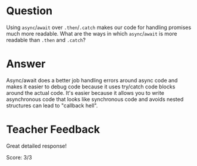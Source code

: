 # Question
Using `async`/`await` over `.then`/`.catch` makes our code for handling promises much more readable. What are the ways in which `async`/`await` is more readable than `.then` and `.catch`?

# Answer
Async/await does a better job handling errors around async code and makes it easier to debug code because it uses try/catch code blocks around the actual code. It's easier because it allows you to write asynchronous code that looks like synchronous code and avoids nested structures can lead to "callback hell".


# Teacher Feedback

Great detailed response!

Score: 3/3